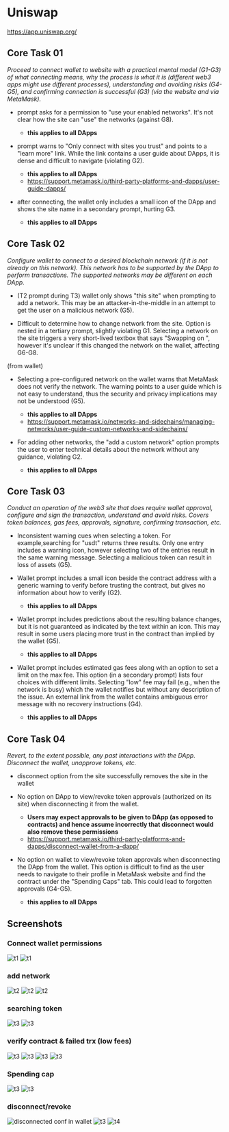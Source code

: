 # Uniswap 
https://app.uniswap.org/


## Core Task 01

*Proceed to connect wallet to website with a practical mental model (G1-G3) of what connecting means, why the process is what it is (different web3 apps might use different processes), understanding and avoiding risks (G4-G5), and confirming connection is successful (G3) (via the website and via MetaMask).*

- prompt asks for a permission to "use your enabled networks". It's not clear how the site can "use" the networks (against G8). 
    - **this applies to all DApps**

- prompt warns to "Only connect with sites you trust" and points to a "learn more" link. While the link contains a user guide about DApps, it is dense and difficult to navigate (violating G2). 
    - **this applies to all DApps**
    - https://support.metamask.io/third-party-platforms-and-dapps/user-guide-dapps/

- after connecting, the wallet only includes a small icon of the DApp and shows the site name in a secondary prompt, hurting G3.
    - **this applies to all DApps**


## Core Task 02

*Configure wallet to connect to a desired blockchain network (if it is not already on this network). This network has to be supported by the DApp to perform transactions. The supported networks may be different on each DApp.* 

- (T2 prompt during T3) wallet only shows "this site" when prompting to add a network. This may be an attacker-in-the-middle in an attempt to get the user on a malicious network (G5). 

- Difficult to determine how to change network from the site. Option is nested in a tertiary prompt, slightly violating G1. Selecting a network on the site triggers a very short-lived textbox that says "Swapping on <network>", however it's unclear if this changed the network on the wallet, affecting G6-G8.

(from wallet)
- Selecting a pre-configured network on the wallet warns that MetaMask does not verify the network. The warning points to a user guide which is not easy to understand, thus the security and privacy implications may not be understood (G5).
    - **this applies to all DApps**
    - https://support.metamask.io/networks-and-sidechains/managing-networks/user-guide-custom-networks-and-sidechains/

- For adding other networks, the "add a custom network" option prompts the user to enter technical details about the network without any guidance, violating G2. 
    - **this applies to all DApps**


## Core Task 03

*Conduct an operation of the web3 site that does require wallet approval, configure and sign the transaction, understand and avoid risks. Covers token balances, gas fees, approvals, signature, confirming transaction, etc.*

- Inconsistent warning cues when selecting a token. For example,searching for "usdt" returns three results. Only one entry includes a warning icon, however selecting two of the entries result in the same warning message. Selecting a malicious token can result in loss of assets (G5).

- Wallet prompt includes a small icon beside the contract address with a generic warning to verify before trusting the contract, but gives no information about how to verify (G2). 
    - **this applies to all DApps**

- Wallet prompt includes predictions about the resulting balance changes, but it is not guaranteed as indicated by the text within an icon. This may result in some users placing more trust in the contract than implied by the wallet (G5).
    - **this applies to all DApps**

- Wallet prompt includes estimated gas fees along with an option to set a limit on the max fee. This option (in a secondary prompt) lists four choices with different limits. Selecting "low" fee may fail (e.g., when the network is busy) which the wallet notifies but without any description of the issue. An external link from the wallet contains ambiguous error message with no recovery instructions (G4). 
    - **this applies to all DApps**


## Core Task 04

*Revert, to the extent possible, any past interactions with the DApp. Disconnect the wallet, unapprove tokens, etc.* 

- disconnect option from the site successfully removes the site in the wallet

- No option on DApp to view/revoke token approvals (authorized on its site) when disconnecting it from the wallet. 
    - **Users may expect approvals to be given to DApp (as opposed to contracts) and hence assume incorrectly that disconnect would also remove these permissions**
    - https://support.metamask.io/third-party-platforms-and-dapps/disconnect-wallet-from-a-dapp/

- No option on wallet to view/revoke token approvals when disconnecting the DApp from the wallet. This option is difficult to find as the user needs to navigate to their profile in MetaMask website and find the contract under the "Spending Caps" tab. This could lead to forgotten approvals (G4-G5). 
    - **this applies to all DApps**

## Screenshots
### Connect wallet permissions
![t1](image.png)
![t1](image-1.png)

### add network
![t2](image-2.png)
![t2](image-3.png)
![t2](image-14.png)

### searching token
![t3](image-4.png)
![t3](image-5.png)

### verify contract & failed trx (low fees)
![t3](image-6.png)
![t3](image-7.png)
![t3](image-8.png)
![t3](image-9.png)

### Spending cap
![t3](image-12.png)
![t3](image-13.png)

### disconnect/revoke
![disconnected conf in wallet](image-58.png)
![t3](image-10.png)
![t4](image-11.png)
